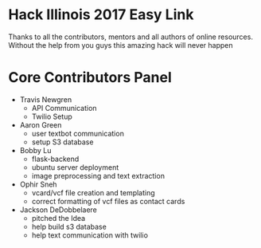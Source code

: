 # Hack Illinois 2017 Easy Link

Thanks to all the contributors, mentors and all authors of online resources. Without the help from you guys this amazing hack will never happen

# Core Contributors Panel

* Travis Newgren 
    + API Communication
    + Twilio Setup 
* Aaron Green 
    + user textbot communication
    + setup S3 database
* Bobby Lu
    + flask-backend
    + ubuntu server deployment
    + image preprocessing and text extraction
* Ophir Sneh 
    + vcard/vcf file creation and templating
    + correct formatting of vcf files as contact cards
* Jackson DeDobbelaere
    + pitched the Idea
    + help build s3 database
    + help text communication with twilio

